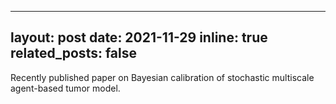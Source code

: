 -- ---
layout: post
date: 2021-11-29
inline: true
related_posts: false
---

Recently published paper on Bayesian calibration of stochastic multiscale agent-based tumor model.